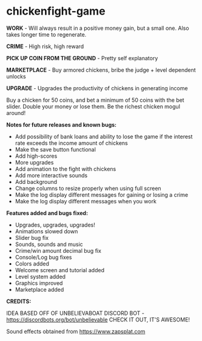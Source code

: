 # chickenfight-game

**WORK** - Will always result in a positive money gain, but a small one. Also takes longer time to regenerate. 

**CRIME** - High risk, high reward

**PICK UP COIN FROM THE GROUND** - Pretty self explanatory

**MARKETPLACE** - Buy armored chickens, bribe the judge + level dependent unlocks

**UPGRADE** - Upgrades the productivity of chickens in generating income

Buy a chicken for 50 coins, and bet a minimum of 50 coins with the bet slider. Double your money or lose them. Be the richest chicken mogul around!

**Notes for future releases and known bugs:**

- Add possibility of bank loans and ability to lose the game if the interest rate exceeds the income amount of chickens
- Make the save button functional
- Add high-scores
- More upgrades
- Add animation to the fight with chickens
- Add more interactive sounds
- Add background
- Change columns to resize properly when using full screen
- Make the log display different messages for gaining or losing a crime
- Make the log display different messages when you work

**Features added and bugs fixed:**
 - Upgrades, upgrades, upgrades!
 - Animations slowed down
 - Slider bug fix
 - Sounds, sounds and music
 - Crime/win amount decimal bug fix
 - Console/Log bug fixes
 - Colors added 
 - Welcome screen and tutorial added
 - Level system added
 - Graphics improved
 - Marketplace added
 
**CREDITS:**

IDEA BASED OFF OF UNBELIEVABOAT DISCORD BOT - https://discordbots.org/bot/unbelievable CHECK IT OUT, IT'S AWESOME!

Sound effects obtained from https://www.zapsplat.com
